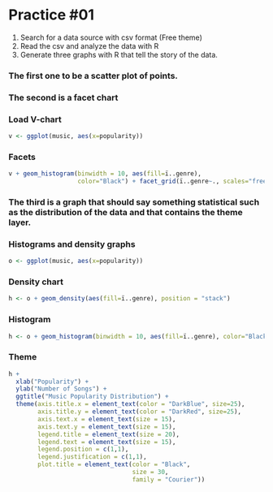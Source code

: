 # Practice #01

1. Search for a data source with csv format (Free theme)
2. Read the csv and analyze the data with R
3. Generate three graphs with R that tell the story of the data.

### The first one to be a scatter plot of points.



### The second is a facet chart

### Load V-chart
``` r
v <- ggplot(music, aes(x=popularity))
```

### Facets
``` r
v + geom_histogram(binwidth = 10, aes(fill=ï..genre),
                   color="Black") + facet_grid(ï..genre~., scales="free")
```

### The third is a graph that should say something statistical such as the distribution of the data and that contains the theme layer.

### Histograms and density graphs
``` r
o <- ggplot(music, aes(x=popularity))
```


### Density chart
``` r
h <- o + geom_density(aes(fill=ï..genre), position = "stack")
```


### Histogram
``` r
h <- o + geom_histogram(binwidth = 10, aes(fill=ï..genre), color="Black")
```

### Theme
``` r
h +
  xlab("Popularity") +
  ylab("Number of Songs") +
  ggtitle("Music Popularity Distribution") +
  theme(axis.title.x = element_text(color = "DarkBlue", size=25),
        axis.title.y = element_text(color = "DarkRed", size=25),
        axis.text.x = element_text(size = 15),
        axis.text.y = element_text(size = 15),
        legend.title = element_text(size = 20),
        legend.text = element_text(size = 15),
        legend.position = c(1,1),
        legend.justification = c(1,1),
        plot.title = element_text(color = "Black",
                                  size = 30,
                                  family = "Courier"))
```
